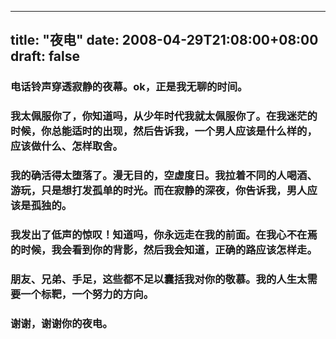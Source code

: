 
---
title: "夜电"
date: 2008-04-29T21:08:00+08:00
draft: false
---

### 电话铃声穿透寂静的夜幕。ok，正是我无聊的时间。

### 我太佩服你了，你知道吗，从少年时代我就太佩服你了。在我迷茫的时候，你总能适时的出现，然后告诉我，一个男人应该是什么样的，应该做什么、怎样取舍。

### 我的确活得太堕落了。漫无目的，空虚度日。我拉着不同的人喝酒、游玩，只是想打发孤单的时光。而在寂静的深夜，你告诉我，男人应该是孤独的。

### 我发出了低声的惊叹！知道吗，你永远走在我的前面。在我心不在焉的时候，我会看到你的背影，然后我会知道，正确的路应该怎样走。

### 朋友、兄弟、手足，这些都不足以囊括我对你的敬慕。我的人生太需要一个标靶，一个努力的方向。

### 谢谢，谢谢你的夜电。

